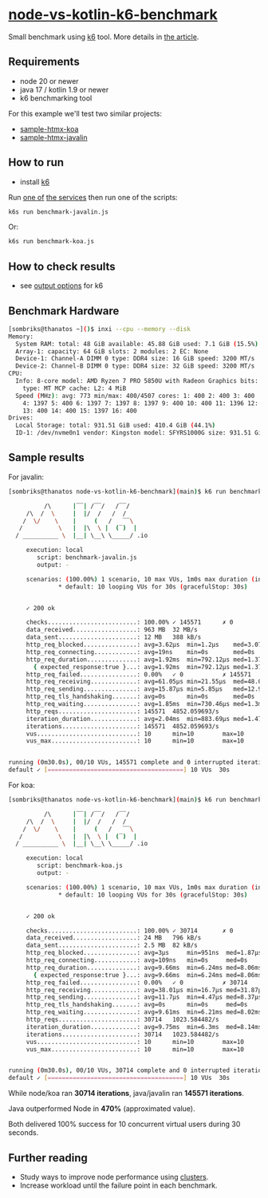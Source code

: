 # [node-vs-kotlin-k6-benchmark][title]

Small benchmark using [k6][k6] tool. More details in [the article][article].

## Requirements

- node 20 or newer
- java 17 / kotlin 1.9 or newer
- k6 benchmarking tool

For this example we'll test two similar projects:

- [sample-htmx-koa][koa]
- [sample-htmx-javalin][javalin]

## How to run

- install [k6][k6]

Run [one of][koa] [the services][javalin] then run one of the scripts:

```bash
k6s run benchmark-javalin.js
```

Or:

```bash
k6s run benchmark-koa.js
```

## How to check results

- see [output options][k6-options] for k6

## Benchmark Hardware

```bash
[sombriks@thanatos ~]()$ inxi --cpu --memory --disk
Memory:
  System RAM: total: 48 GiB available: 45.88 GiB used: 7.1 GiB (15.5%)
  Array-1: capacity: 64 GiB slots: 2 modules: 2 EC: None
  Device-1: Channel-A DIMM 0 type: DDR4 size: 16 GiB speed: 3200 MT/s
  Device-2: Channel-B DIMM 0 type: DDR4 size: 32 GiB speed: 3200 MT/s
CPU:
  Info: 8-core model: AMD Ryzen 7 PRO 5850U with Radeon Graphics bits: 64
    type: MT MCP cache: L2: 4 MiB
  Speed (MHz): avg: 773 min/max: 400/4507 cores: 1: 400 2: 400 3: 400
    4: 1397 5: 400 6: 1397 7: 1397 8: 1397 9: 400 10: 400 11: 1396 12: 400
    13: 400 14: 400 15: 1397 16: 400
Drives:
  Local Storage: total: 931.51 GiB used: 410.4 GiB (44.1%)
  ID-1: /dev/nvme0n1 vendor: Kingston model: SFYRS1000G size: 931.51 GiB

```

## Sample results

For javalin:

```bash
[sombriks@thanatos node-vs-kotlin-k6-benchmark](main)$ k6 run benchmark-javalin.js 

          /\      |‾‾| /‾‾/   /‾‾/   
     /\  /  \     |  |/  /   /  /    
    /  \/    \    |     (   /   ‾‾\  
   /          \   |  |\  \ |  (‾)  | 
  / __________ \  |__| \__\ \_____/ .io

     execution: local
        script: benchmark-javalin.js
        output: -

     scenarios: (100.00%) 1 scenario, 10 max VUs, 1m0s max duration (incl. graceful stop):
              * default: 10 looping VUs for 30s (gracefulStop: 30s)


     ✓ 200 ok

     checks.........................: 100.00% ✓ 145571      ✗ 0     
     data_received..................: 963 MB  32 MB/s
     data_sent......................: 12 MB   388 kB/s
     http_req_blocked...............: avg=3.62µs  min=1.2µs    med=3.07µs  max=4.7ms    p(90)=4.03µs  p(95)=4.85µs 
     http_req_connecting............: avg=19ns    min=0s       med=0s      max=413.19µs p(90)=0s      p(95)=0s     
     http_req_duration..............: avg=1.92ms  min=792.12µs med=1.37ms  max=457.43ms p(90)=2.61ms  p(95)=4.12ms 
       { expected_response:true }...: avg=1.92ms  min=792.12µs med=1.37ms  max=457.43ms p(90)=2.61ms  p(95)=4.12ms 
     http_req_failed................: 0.00%   ✓ 0           ✗ 145571
     http_req_receiving.............: avg=61.05µs min=21.55µs  med=48.06µs max=11.76ms  p(90)=70.17µs p(95)=89.09µs
     http_req_sending...............: avg=15.87µs min=5.85µs   med=12.94µs max=13.1ms   p(90)=18.07µs p(95)=23.24µs
     http_req_tls_handshaking.......: avg=0s      min=0s       med=0s      max=0s       p(90)=0s      p(95)=0s     
     http_req_waiting...............: avg=1.85ms  min=730.46µs med=1.3ms   max=457.21ms p(90)=2.5ms   p(95)=3.97ms 
     http_reqs......................: 145571  4852.059693/s
     iteration_duration.............: avg=2.04ms  min=883.69µs med=1.47ms  max=459.31ms p(90)=2.76ms  p(95)=4.31ms 
     iterations.....................: 145571  4852.059693/s
     vus............................: 10      min=10        max=10  
     vus_max........................: 10      min=10        max=10  


running (0m30.0s), 00/10 VUs, 145571 complete and 0 interrupted iterations
default ✓ [======================================] 10 VUs  30s
```

For koa:

```bash
[sombriks@thanatos node-vs-kotlin-k6-benchmark](main)$ k6 run benchmark-koa.js 

          /\      |‾‾| /‾‾/   /‾‾/   
     /\  /  \     |  |/  /   /  /    
    /  \/    \    |     (   /   ‾‾\  
   /          \   |  |\  \ |  (‾)  | 
  / __________ \  |__| \__\ \_____/ .io

     execution: local
        script: benchmark-koa.js
        output: -

     scenarios: (100.00%) 1 scenario, 10 max VUs, 1m0s max duration (incl. graceful stop):
              * default: 10 looping VUs for 30s (gracefulStop: 30s)


     ✓ 200 ok

     checks.........................: 100.00% ✓ 30714       ✗ 0    
     data_received..................: 24 MB   796 kB/s
     data_sent......................: 2.5 MB  82 kB/s
     http_req_blocked...............: avg=3µs     min=951ns  med=1.87µs  max=1.49ms   p(90)=4.3µs   p(95)=5.98µs 
     http_req_connecting............: avg=109ns   min=0s     med=0s      max=484.61µs p(90)=0s      p(95)=0s     
     http_req_duration..............: avg=9.66ms  min=6.24ms med=8.06ms  max=43.6ms   p(90)=17.26ms p(95)=20.75ms
       { expected_response:true }...: avg=9.66ms  min=6.24ms med=8.06ms  max=43.6ms   p(90)=17.26ms p(95)=20.75ms
     http_req_failed................: 0.00%   ✓ 0           ✗ 30714
     http_req_receiving.............: avg=38.01µs min=16.7µs med=31.87µs max=376.28µs p(90)=59.85µs p(95)=71.37µs
     http_req_sending...............: avg=11.7µs  min=4.47µs med=8.37µs  max=338.14µs p(90)=20.47µs p(95)=27.15µs
     http_req_tls_handshaking.......: avg=0s      min=0s     med=0s      max=0s       p(90)=0s      p(95)=0s     
     http_req_waiting...............: avg=9.61ms  min=6.21ms med=8.02ms  max=43.19ms  p(90)=17.16ms p(95)=20.65ms
     http_reqs......................: 30714   1023.584482/s
     iteration_duration.............: avg=9.75ms  min=6.3ms  med=8.14ms  max=45.35ms  p(90)=17.41ms p(95)=20.93ms
     iterations.....................: 30714   1023.584482/s
     vus............................: 10      min=10        max=10 
     vus_max........................: 10      min=10        max=10 


running (0m30.0s), 00/10 VUs, 30714 complete and 0 interrupted iterations
default ✓ [======================================] 10 VUs  30s
```

While node/koa ran **30714 iterations**, java/javalin ran **145571 iterations**.

Java outperformed Node in **470%** (approximated value).

Both delivered 100% success for 10 concurrent virtual users during 30 seconds.

## Further reading

- Study ways to improve node performance using [clusters][node-cluster].
- Increase workload until the failure point in each benchmark.

[title]: https://github.com/sombriks/node-vs-kotlin-k6-benchmark
[article]: <to be written>
[koa]: https://github.com/sombriks/sample-htmx-koa
[javalin]: https://github.com/sombriks/sample-htmx-javalin
[k6]: https://grafana.com/docs/k6/latest/get-started/installation/#fedoracentos
[k6-options]: https://grafana.com/docs/k6/latest/results-output/end-of-test/
[node-cluster]: https://nodejs.org/api/cluster.html#cluster

